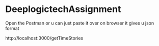 # DeeplogictechAssignment

Open the Postman or u can just paste it over on browser it gives u json format

http://localhost:3000/getTimeStories

